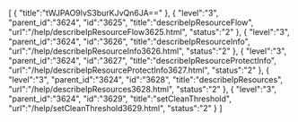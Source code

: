 [
	{
		"title":"tWJPAO9lvS3burKJvQn6JA=="
	},
	{
		"level":"3",
		"parent_id":"3624",
		"id":"3625",
		"title":"describeIpResourceFlow",
		"url":"/help/describeIpResourceFlow3625.html",
		"status":"2"
	},
	{
		"level":"3",
		"parent_id":"3624",
		"id":"3626",
		"title":"describeIpResourceInfo",
		"url":"/help/describeIpResourceInfo3626.html",
		"status":"2"
	},
	{
		"level":"3",
		"parent_id":"3624",
		"id":"3627",
		"title":"describeIpResourceProtectInfo",
		"url":"/help/describeIpResourceProtectInfo3627.html",
		"status":"2"
	},
	{
		"level":"3",
		"parent_id":"3624",
		"id":"3628",
		"title":"describeIpResources",
		"url":"/help/describeIpResources3628.html",
		"status":"2"
	},
	{
		"level":"3",
		"parent_id":"3624",
		"id":"3629",
		"title":"setCleanThreshold",
		"url":"/help/setCleanThreshold3629.html",
		"status":"2"
	}
]